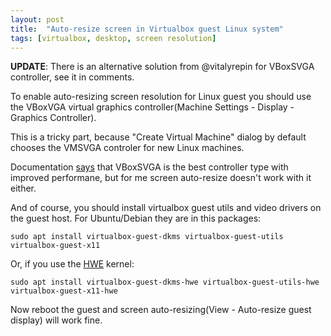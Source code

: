 ```yaml
---
layout: post
title:  "Auto-resize screen in Virtualbox guest Linux system"
tags: [virtualbox, desktop, screen resolution]
---
```


**UPDATE**: There is an alternative solution from @vitalyrepin for VBoxSVGA controller, see it in comments.

To enable auto-resizing screen resolution for Linux guest you should use the VBoxVGA virtual graphics controller(Machine Settings - Display - Graphics Controller).

This is a tricky part, because "Create Virtual Machine" dialog by default chooses the VMSVGA controler for new Linux machines.

Documentation [says](https://www.virtualbox.org/manual/ch03.html#settings-screen) that VBoxSVGA is the best controller type with improved performane, but for me screen auto-resize doesn't work with it either.

And of course, you should install virtualbox guest utils and video drivers on the guest host. For Ubuntu/Debian they are in this packages:

```
sudo apt install virtualbox-guest-dkms virtualbox-guest-utils virtualbox-guest-x11
```

Or, if you use the [HWE](https://wiki.ubuntu.com/Kernel/LTSEnablementStack) kernel:

```
sudo apt install virtualbox-guest-dkms-hwe virtualbox-guest-utils-hwe virtualbox-guest-x11-hwe
```

Now reboot the guest and screen auto-resizing(View - Auto-resize guest display) will work fine.
